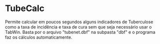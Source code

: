 # TubeCalc
Permite calcular em poucos segundos alguns indicadores de Tuberculose como a taxa de incidência e taxa de cura sem que seja necessário usar o TabWin. Basta por o arquivo "tubenet.dbf" na subpasta "dbf" e o programa faz os cálculos automaticamente.
